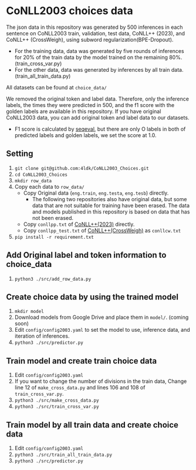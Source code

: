 # CoNLL2003 choices data

The json data in this repository was generated by 500 inferences in each sentence on CoNLL2003 train, validation, test data, CoNLL++ (2023), and CoNLL++ (CrossWeigh), using subword regularization(BPE-Dropout).
- For the training data, data was generated by five rounds of inferences for 20% of the train data by the model trained on the remaining 80%. (train_cross_var.py)
- For the other data, data was generated by inferences by all train data. (train_all_train_data.py)

All datasets can be found at `choice_data/`

We removed the original token and label data. Therefore, only the inference labels, the times they were predicted in 500, and the f1 score with the golden labels are available in this repository. If you have original CoNLL2003 data, you can add original token and label data to our datasets.
- F1 score is calculated by [seqeval](https://github.com/chakki-works/seqeval), but there are only O labels in both of predicted labels and golden labels, we set the score at 1.0.

## Setting
1. `git clone git@github.com:4ldk/CoNLL2003_Choices.git`
2. `cd CoNLL2003_Choices`
3. `mkdir row_data`
4. Copy each data to `row_data/`
    - Copy Original data (`eng.train`, `eng.testa`, `eng.tesb`) directly.
        - The following two repositories also have original data, but some data that are not suitable for training have been erased. The data and models published in this repository is based on data that has not been erased.
    - Copy `conllpp.txt` of [CoNLL++(2023)](https://github.com/ShuhengL/acl2023_conllpp) directly.
    - Copy `conllpp_test.txt` of [CoNLL++(CrossWeigh)](https://github.com/ZihanWangKi/CrossWeigh) as `conllcw.txt`
5. `pip install -r requirement.txt`

## Add Original label and token information to choice_data
1. `python3 ./src/add_row_data.py`

## Create choice data by using the trained model
1. `mkdir model`
2. Download models from Google Drive and place them in `model/`. (coming soon)
3. Edit `config/config2003.yaml` to set the model to use, inference data, and iteration of inferences.
4. `python3 ./src/predictor.py`

## Train model and create train choice data
1. Edit `config/config2003.yaml`
2. If you want to change the number of divisions in the train data, Change line 12 of `make_cross_data.py` and lines 106 and 108 of `train_cross_var.py`.
3. `python3 ./src/make_cross_data.py`
4. `python3 ./src/train_cross_var.py`

## Train model by all train data and create choice data
1. Edit `config/config2003.yaml`
2. `python3 ./src/train_all_train_data.py`
3. `python3 ./src/predictor.py`

